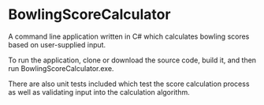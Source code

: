 # BowlingScoreCalculator

A command line application written in C# which calculates bowling scores based on user-supplied input.

To run the application, clone or download the source code, build it, and then run BowlingScoreCalculator.exe.

There are also unit tests included which test the score calculation process as well as validating input into the calculation algorithm.
